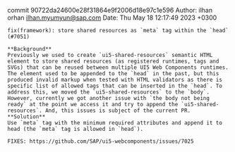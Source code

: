 commit 90722da24600e28f31864e9f2006d18e97c1e596
Author: ilhan orhan <ilhan.myumyun@sap.com>
Date:   Thu May 18 12:17:49 2023 +0300

    fix(framework): store shared resources as `meta` tag within the `head` (#7051)
    
    **Background**
    Previously we used to create `ui5-shared-resources` semantic HTML element to store shared resources (as registered runtimes, tags and SVGs) that can be reused between multiple UI5 Web Components runtimes.
    The element used to be appended to the `head` in the past, but this produced invalid markup when tested with HTML validators as there is specific list of allowed tags that can be inserted in the `head`. To address this, we moved the `ui5-shared-resources` to the `body`.
    However, currently we got another issue with `the body not being ready` at the point we access it and try to append the `ui5-shared-resources`. And, this issues is subject of the current PR.
    **Solution**
    Use `meta` tag with the minimum required attributes and append it to head (the `meta` tag is allowed in `head`).
    
    FIXES: https://github.com/SAP/ui5-webcomponents/issues/7025

